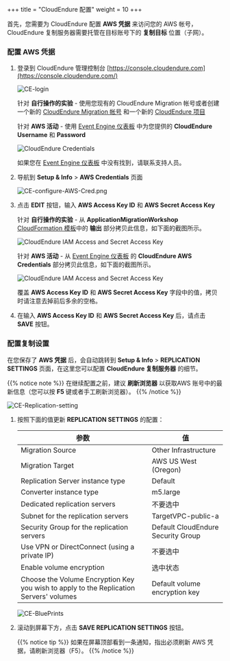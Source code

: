 +++
title = "CloudEndure 配置"
weight = 10
+++


首先，您需要为 CloudEndure 配置 **AWS 凭据** 来访问您的 AWS 帐号， CloudEndure 复制服务器需要托管在目标账号下的 **复制目标** 位置（子网）。

### 配置 AWS 凭据

1. 登录到 CloudEndure 管理控制台 [https://console.cloudendure.com](https://console.cloudendure.com/)

    ![CE-login](/ce/CE-login.png)

    针对 **自行操作的实验** - 使用您现有的 CloudEndure Migration 帐号或者创建一个新的 [CloudEndure Migration 帐号](https://console.cloudendure.com/#/register/register) 和一个新的 <a href="https://docs.cloudendure.com/#Getting_Started_with_CloudEndure/Working_with_Projects/Working_with_Projects.htm#Creating_a_New_Project%3FTocPath%3DNavigation%7CGetting%2520Started%2520with%2520CloudEndure%7CWorking%2520with%2520Projects%7C_____2" target="_blank" rel="noopener noreferrer">CloudEndure 项目</a>

    针对 **AWS 活动** - 使用 <A href="https://dashboard.eventengine.run/dashboard" target="_blank" rel="noopener noreferrer">Event Engine 仪表板</a> 中为您提供的 **CloudEndure Username** 和 **Password**

    ![CloudEndure Credentials](/ce/CE-console-credentials.png)

    如果您在 <A href="https://dashboard.eventengine.run/dashboard" target="_blank" rel="noopener noreferrer">Event Engine 仪表板</a> 中没有找到，请联系支持人员。

2. 导航到 **Setup & Info** > **AWS Credentials** 页面

    ![CE-configure-AWS-Cred.png](/ce/CE-configure-AWS-Cred.png.png)

3. 点击 **EDIT** 按钮，输入 **AWS Access Key ID** 和 **AWS Secret Access Key** 
   
    针对 **自行操作的实验** - 从 **ApplicationMigrationWorkshop** <a href="https://us-west-2.console.aws.amazon.com/cloudformation/home?region=us-west-2#/" target="_blank" rel="noopener noreferrer">CloudFormation 模板</a>中的 **输出** 部分拷贝此信息，如下面的截图所示。

    ![CloudEndure IAM Access and Secret Access Key](/ce/ce-self-service-accesskeys.zh.png)

    针对 **AWS 活动** - 从 <A href="https://dashboard.eventengine.run/dashboard" target="_blank" rel="noopener noreferrer">Event Engine 仪表板</a> 的 **CloudEndure AWS Credentials** 部分拷贝此信息，如下面的截图所示。  

    ![CloudEndure IAM Access and Secret Access Key](/ce/CE-credentials.png)

    覆盖 **AWS Access Key ID** 和 **AWS Secret Access Key** 字段中的值，拷贝时请注意去掉前后多余的空格。

4. 在输入 **AWS Access Key ID** 和 **AWS Secret Access Key** 后，请点击 **SAVE** 按钮。

### 配置复制设置

在您保存了 **AWS 凭据** 后，会自动跳转到 **Setup & Info** > **REPLICATION SETTINGS** 页面，在这里您可以配置 **CloudEndure 复制服务器** 的细节。

{{% notice note %}}
在继续配置之前，建议 **刷新浏览器** 以获取AWS 账号中的最新信息（您可以按 **F5** 键或者手工刷新浏览器）。
{{% /notice %}}

![CE-Replication-setting](/ce/CE-Replication-setting.png)

1. 按照下面的值更新 **REPLICATION SETTINGS** 的配置：

    | 参数                                       | 值                                                        |
    | ------------------------------------------ | ------------------------------------------------------------ |
    | Migration Source                           | Other Infrastructure                                         |
    | Migration Target                           | AWS US West (Oregon)                                         |
    | Replication Server instance type           | Default                                                      |
    | Converter instance type                    | m5.large                                                     |
    | Dedicated replication servers              | 不要选中                                                    |
    | Subnet for the replication servers         | TargetVPC-public-a |
    | Security Group for the replication servers | Default CloudEndure Security Group                                                     |
    | Use VPN or DirectConnect (using a private IP) | 不要选中                                                |
    | Enable volume encryption                   | 选中状态                                                     |    
    | Choose the Volume Encryption Key you wish to apply to the Replication Servers' volumes | Default volume encryption key  |
    
    ![CE-BluePrints](/ce/ce-blueprint-details.zh.png)

2. 滚动到屏幕下方，点击 **SAVE REPLICATION SETTINGS** 按钮。

    {{% notice tip %}}
如果在屏幕顶部看到一条通知，指出必须刷新 AWS 凭据，请刷新浏览器（F5）。
{{% /notice %}}
